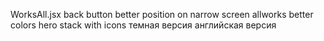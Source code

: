 WorksAll.jsx back button better position on narrow screen
allworks better colors
hero stack with icons
темная версия
английская версия